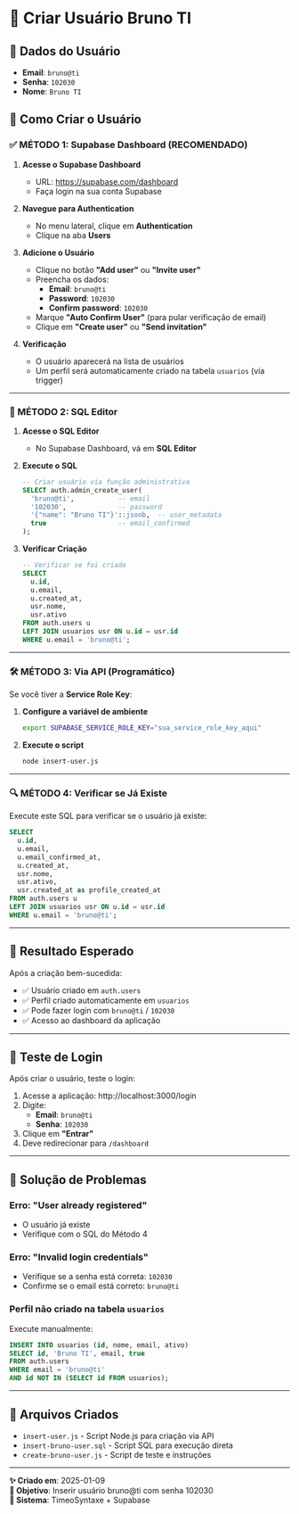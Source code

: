 # 👤 Criar Usuário Bruno TI

## 📧 Dados do Usuário
- **Email**: `bruno@ti`
- **Senha**: `102030`
- **Nome**: `Bruno TI`

## 🚀 Como Criar o Usuário

### ✅ MÉTODO 1: Supabase Dashboard (RECOMENDADO)

1. **Acesse o Supabase Dashboard**
   - URL: https://supabase.com/dashboard
   - Faça login na sua conta Supabase

2. **Navegue para Authentication**
   - No menu lateral, clique em **Authentication**
   - Clique na aba **Users**

3. **Adicione o Usuário**
   - Clique no botão **"Add user"** ou **"Invite user"**
   - Preencha os dados:
     - **Email**: `bruno@ti`
     - **Password**: `102030`
     - **Confirm password**: `102030`
   - Marque **"Auto Confirm User"** (para pular verificação de email)
   - Clique em **"Create user"** ou **"Send invitation"**

4. **Verificação**
   - O usuário aparecerá na lista de usuários
   - Um perfil será automaticamente criado na tabela `usuarios` (via trigger)

---

### 🔧 MÉTODO 2: SQL Editor

1. **Acesse o SQL Editor**
   - No Supabase Dashboard, vá em **SQL Editor**

2. **Execute o SQL**
   ```sql
   -- Criar usuário via função administrativa
   SELECT auth.admin_create_user(
     'bruno@ti',           -- email
     '102030',             -- password
     '{"name": "Bruno TI"}'::jsonb,  -- user_metadata
     true                  -- email_confirmed
   );
   ```

3. **Verificar Criação**
   ```sql
   -- Verificar se foi criado
   SELECT 
     u.id,
     u.email,
     u.created_at,
     usr.nome,
     usr.ativo
   FROM auth.users u
   LEFT JOIN usuarios usr ON u.id = usr.id
   WHERE u.email = 'bruno@ti';
   ```

---

### 🛠️ MÉTODO 3: Via API (Programático)

Se você tiver a **Service Role Key**:

1. **Configure a variável de ambiente**
   ```bash
   export SUPABASE_SERVICE_ROLE_KEY="sua_service_role_key_aqui"
   ```

2. **Execute o script**
   ```bash
   node insert-user.js
   ```

---

### 🔍 MÉTODO 4: Verificar se Já Existe

Execute este SQL para verificar se o usuário já existe:

```sql
SELECT 
  u.id,
  u.email,
  u.email_confirmed_at,
  u.created_at,
  usr.nome,
  usr.ativo,
  usr.created_at as profile_created_at
FROM auth.users u
LEFT JOIN usuarios usr ON u.id = usr.id
WHERE u.email = 'bruno@ti';
```

---

## 🎯 Resultado Esperado

Após a criação bem-sucedida:

- ✅ Usuário criado em `auth.users`
- ✅ Perfil criado automaticamente em `usuarios`
- ✅ Pode fazer login com `bruno@ti` / `102030`
- ✅ Acesso ao dashboard da aplicação

---

## 🔐 Teste de Login

Após criar o usuário, teste o login:

1. Acesse a aplicação: http://localhost:3000/login
2. Digite:
   - **Email**: `bruno@ti`
   - **Senha**: `102030`
3. Clique em **"Entrar"**
4. Deve redirecionar para `/dashboard`

---

## 🐛 Solução de Problemas

### Erro: "User already registered"
- O usuário já existe
- Verifique com o SQL do Método 4

### Erro: "Invalid login credentials"
- Verifique se a senha está correta: `102030`
- Confirme se o email está correto: `bruno@ti`

### Perfil não criado na tabela `usuarios`
Execute manualmente:
```sql
INSERT INTO usuarios (id, nome, email, ativo)
SELECT id, 'Bruno TI', email, true
FROM auth.users 
WHERE email = 'bruno@ti'
AND id NOT IN (SELECT id FROM usuarios);
```

---

## 📝 Arquivos Criados

- `insert-user.js` - Script Node.js para criação via API
- `insert-bruno-user.sql` - Script SQL para execução direta
- `create-bruno-user.js` - Script de teste e instruções

---

**✨ Criado em**: 2025-01-09  
**🎯 Objetivo**: Inserir usuário bruno@ti com senha 102030  
**🔧 Sistema**: TimeoSyntaxe + Supabase